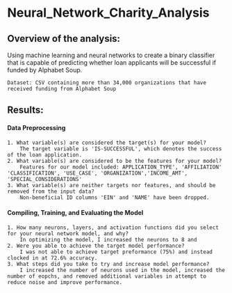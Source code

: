 # Neural_Network_Charity_Analysis

## Overview of the analysis: 
Using machine learning and neural networks to create a binary classifier that is capable of predicting whether loan applicants will be successful if funded by Alphabet Soup.

    Dataset: CSV containing more than 34,000 organizations that have received funding from Alphabet Soup

## Results: 

#### Data Preprocessing
    1. What variable(s) are considered the target(s) for your model?
        The target variable is 'IS-SUCCESSFUL', which denotes the success of the loan application.
    2. What variable(s) are considered to be the features for your model?
        Features for our model included: APPLICATION_TYPE', 'AFFILIATION' 'CLASSIFICATION', 'USE_CASE', 'ORGANIZATION','INCOME_AMT', 'SPECIAL_CONSIDERATIONS'
    3. What variable(s) are neither targets nor features, and should be removed from the input data?
        Non-beneficial ID columns 'EIN' and 'NAME' have been dropped.
#### Compiling, Training, and Evaluating the Model
    1. How many neurons, layers, and activation functions did you select for your neural network model, and why?
        In optimizing the model, I increased the neurons to 8 and 
    2. Were you able to achieve the target model performance?
        I was not able to achieve target preformance (75%) and instead clocked in at 72.6% accuracy.
    3. What steps did you take to try and increase model performance?
        I increased the number of neurons used in the model, increased the number of eopchs, and removed additional variables in attempt to reduce noise and improve performance.


